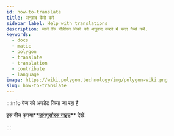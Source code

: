```yaml
---
id: how-to-translate
title: अनुवाद कैसे करें
sidebar_label: Help with translations
description: जानें कि पॉलीगन विकी को अनुवाद करने में मदद कैसे करें.
keywords:
  - docs
  - matic
  - polygon
  - translate
  - translation
  - contribute
  - language
image: https://wiki.polygon.technology/img/polygon-wiki.png
slug: how-to-translate
---
```


:::info पेज को अपडेट किया जा रहा है

इस बीच कृपया**[डॉक्यूसौरस गाइड](https://docusaurus.io/docs/i18n/crowdin#translate-the-sources)** देखें.

:::
